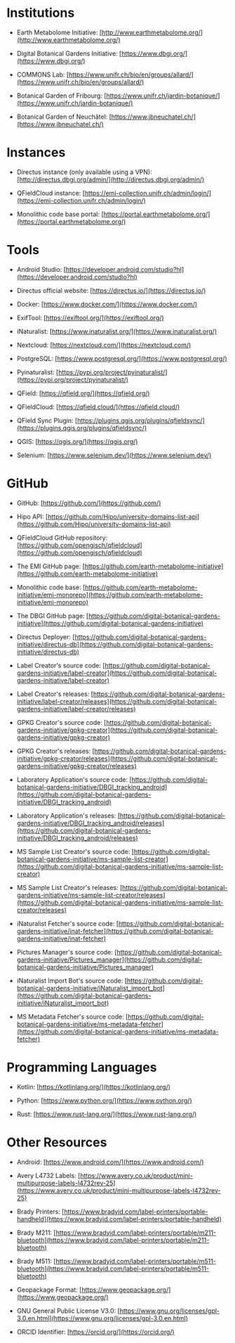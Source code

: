 # Institutions
- Earth Metabolome Initiative: [http://www.earthmetabolome.org/](http://www.earthmetabolome.org/)

- Digital Botanical Gardens Initiative: [https://www.dbgi.org/](https://www.dbgi.org/)

- COMMONS Lab: [https://www.unifr.ch/bio/en/groups/allard/](https://www.unifr.ch/bio/en/groups/allard/)

- Botanical Garden of Fribourg: [https://www.unifr.ch/jardin-botanique/](https://www.unifr.ch/jardin-botanique/)

- Botanical Garden of Neuchâtel: [https://www.jbneuchatel.ch/](https://www.jbneuchatel.ch/)

# Instances
- Directus instance (only available using a VPN): [http://directus.dbgi.org/admin/](http://directus.dbgi.org/admin/)

- QFieldCloud instance: [https://emi-collection.unifr.ch/admin/login/](https://emi-collection.unifr.ch/admin/login/)

- Monolithic code base portal: [https://portal.earthmetabolome.org/](https://portal.earthmetabolome.org/)

# Tools
- Android Studio: [https://developer.android.com/studio?hl](https://developer.android.com/studio?hl)

- Directus official website: [https://directus.io/](https://directus.io/)

- Docker: [https://www.docker.com/](https://www.docker.com/)

- ExifTool: [https://exiftool.org/](https://exiftool.org/)

- iNaturalist: [https://www.inaturalist.org/](https://www.inaturalist.org/)

- Nextcloud: [https://nextcloud.com/](https://nextcloud.com/)

- PostgreSQL: [https://www.postgresql.org/](https://www.postgresql.org/)

- Pyinaturalist: [https://pypi.org/project/pyinaturalist/](https://pypi.org/project/pyinaturalist/)

- QField: [https://qfield.org/](https://qfield.org/)

- QFieldCloud: [https://qfield.cloud/](https://qfield.cloud/)

- QField Sync Plugin: [https://plugins.qgis.org/plugins/qfieldsync/](https://plugins.qgis.org/plugins/qfieldsync/)

- QGIS: [https://qgis.org/](https://qgis.org/)

- Selenium: [https://www.selenium.dev/](https://www.selenium.dev/)

# GitHub
- GitHub: [https://github.com/](https://github.com/)

- Hipo API: [https://github.com/Hipo/university-domains-list-api](https://github.com/Hipo/university-domains-list-api)

- QFieldCloud GitHub repository: [https://github.com/opengisch/qfieldcloud](https://github.com/opengisch/qfieldcloud)

- The EMI GitHub page: [https://github.com/earth-metabolome-initiative](https://github.com/earth-metabolome-initiative)

- Monolithic code base: [https://github.com/earth-metabolome-initiative/emi-monorepo](https://github.com/earth-metabolome-initiative/emi-monorepo)

- The DBGI GitHub page: [https://github.com/digital-botanical-gardens-initiative](https://github.com/digital-botanical-gardens-initiative)

- Directus Deployer: [https://github.com/digital-botanical-gardens-initiative/directus-db](https://github.com/digital-botanical-gardens-initiative/directus-db)

- Label Creator's source code: [https://github.com/digital-botanical-gardens-initiative/label-creator](https://github.com/digital-botanical-gardens-initiative/label-creator)

- Label Creator's releases: [https://github.com/digital-botanical-gardens-initiative/label-creator/releases](https://github.com/digital-botanical-gardens-initiative/label-creator/releases)

- GPKG Creator's source code: [https://github.com/digital-botanical-gardens-initiative/gpkg-creator](https://github.com/digital-botanical-gardens-initiative/gpkg-creator)

- GPKG Creator's releases: [https://github.com/digital-botanical-gardens-initiative/gpkg-creator/releases](https://github.com/digital-botanical-gardens-initiative/gpkg-creator/releases)

- Laboratory Application's source code: [https://github.com/digital-botanical-gardens-initiative/DBGI_tracking_android](https://github.com/digital-botanical-gardens-initiative/DBGI_tracking_android)

- Laboratory Application's releases: [https://github.com/digital-botanical-gardens-initiative/DBGI_tracking_android/releases](https://github.com/digital-botanical-gardens-initiative/DBGI_tracking_android/releases)

- MS Sample List Creator's source code: [https://github.com/digital-botanical-gardens-initiative/ms-sample-list-creator](https://github.com/digital-botanical-gardens-initiative/ms-sample-list-creator)

- MS Sample List Creator's releases: [https://github.com/digital-botanical-gardens-initiative/ms-sample-list-creator/releases](https://github.com/digital-botanical-gardens-initiative/ms-sample-list-creator/releases)

- iNaturalist Fetcher's source code: [https://github.com/digital-botanical-gardens-initiative/inat-fetcher](https://github.com/digital-botanical-gardens-initiative/inat-fetcher)

- Pictures Manager's source code: [https://github.com/digital-botanical-gardens-initiative/Pictures_manager](https://github.com/digital-botanical-gardens-initiative/Pictures_manager)

- iNaturalist Import Bot's source code: [https://github.com/digital-botanical-gardens-initiative/iNaturalist_import_bot](https://github.com/digital-botanical-gardens-initiative/iNaturalist_import_bot)

- MS Metadata Fetcher's source code: [https://github.com/digital-botanical-gardens-initiative/ms-metadata-fetcher](https://github.com/digital-botanical-gardens-initiative/ms-metadata-fetcher)

# Programming Languages
- Kotlin: [https://kotlinlang.org/](https://kotlinlang.org/)

- Python: [https://www.python.org/](https://www.python.org/)

- Rust: [https://www.rust-lang.org/](https://www.rust-lang.org/)

# Other Resources
- Android: [https://www.android.com/](https://www.android.com/)

- Avery L4732 Labels: [https://www.avery.co.uk/product/mini-multipurpose-labels-l4732rev-25](https://www.avery.co.uk/product/mini-multipurpose-labels-l4732rev-25)

- Brady Printers: [https://www.bradyid.com/label-printers/portable-handheld](https://www.bradyid.com/label-printers/portable-handheld)

- Brady M211: [https://www.bradyid.com/label-printers/portable/m211-bluetooth](https://www.bradyid.com/label-printers/portable/m211-bluetooth)

- Brady M511: [https://www.bradyid.com/label-printers/portable/m511-bluetooth](https://www.bradyid.com/label-printers/portable/m511-bluetooth)

- Geopackage Format: [https://www.geopackage.org/](https://www.geopackage.org/)

- GNU General Public License V3.0: [https://www.gnu.org/licenses/gpl-3.0.en.html](https://www.gnu.org/licenses/gpl-3.0.en.html)

- ORCID Identifier: [https://orcid.org/](https://orcid.org/)
